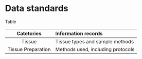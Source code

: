 # Data standards

Table 

| Catetories | Information records |
|:---:| :--- |
| Tissue | Tissue types and sample methods |
| Tissue Preparation | Methods used, including protocols 